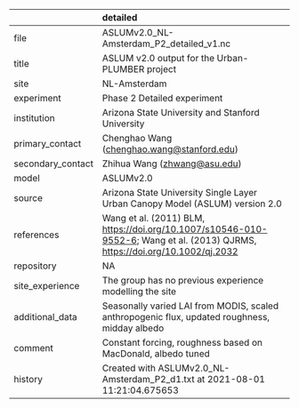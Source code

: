 |                   | detailed                                                                                                                     |
|:------------------|:-----------------------------------------------------------------------------------------------------------------------------|
| file              | ASLUMv2.0_NL-Amsterdam_P2_detailed_v1.nc                                                                                     |
| title             | ASLUM v2.0 output for the Urban-PLUMBER project                                                                              |
| site              | NL-Amsterdam                                                                                                                 |
| experiment        | Phase 2 Detailed experiment                                                                                                  |
| institution       | Arizona State University and Stanford University                                                                             |
| primary_contact   | Chenghao Wang (chenghao.wang@stanford.edu)                                                                                   |
| secondary_contact | Zhihua Wang (zhwang@asu.edu)                                                                                                 |
| model             | ASLUMv2.0                                                                                                                    |
| source            | Arizona State University Single Layer Urban Canopy Model (ASLUM) version 2.0                                                 |
| references        | Wang et al. (2011) BLM, https://doi.org/10.1007/s10546-010-9552-6; Wang et al. (2013) QJRMS, https://doi.org/10.1002/qj.2032 |
| repository        | NA                                                                                                                           |
| site_experience   | The group has no previous experience modelling the site                                                                      |
| additional_data   | Seasonally varied LAI from MODIS, scaled anthropogenic flux, updated roughness, midday albedo                                |
| comment           | Constant forcing,  roughness based on MacDonald, albedo tuned                                                                |
| history           | Created with ASLUMv2.0_NL-Amsterdam_P2_d1.txt at 2021-08-01 11:21:04.675653                                                  |
